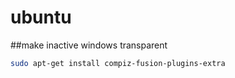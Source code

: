 # ubuntu

##make inactive windows transparent
```bash
sudo apt-get install compiz-fusion-plugins-extra
```

